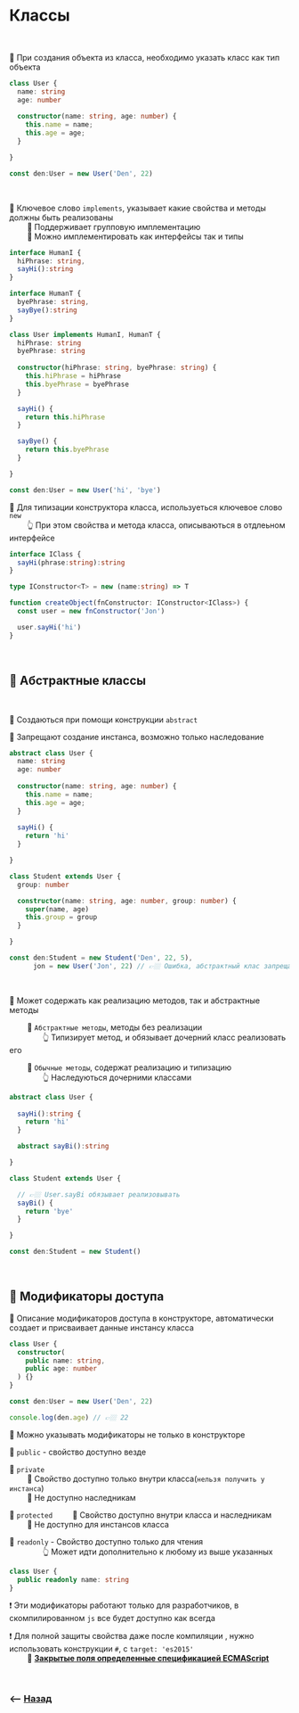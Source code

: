 # Классы

<br>

🔹 При создания объекта из класса, необходимо указать класс как тип объекта
```typescript
class User {
  name: string
  age: number
 
  constructor(name: string, age: number) {
    this.name = name;
    this.age = age;
  }  

}

const den:User = new User('Den', 22)
```

<br>

🔹 Ключевое слово `implements`, указывает какие свойства и методы должны быть реализованы  
&emsp;&emsp; 🎯 Поддерживает групповую имплементацию        
&emsp;&emsp; 🎯 Можно имплементировать как интерфейсы так и типы      
```typescript
interface HumanI {
  hiPhrase: string,
  sayHi():string
}

interface HumanT {
  byePhrase: string,
  sayBye():string
}

class User implements HumanI, HumanT {
  hiPhrase: string
  byePhrase: string
 
  constructor(hiPhrase: string, byePhrase: string) {
    this.hiPhrase = hiPhrase
    this.byePhrase = byePhrase
  }  

  sayHi() {
    return this.hiPhrase
  }

  sayBye() {
    return this.byePhrase
  }

}

const den:User = new User('hi', 'bye')
``` 

🔹 Для типизации конструктора класса, используеться ключевое слово `new`  
&emsp;&emsp; 👆 При этом свойства и метода класса, описываються  в отдлеьном интерфейсе    

```typescript
interface IClass {
  sayHi(phrase:string):string
}

type IConstructor<T> = new (name:string) => T

function createObject(fnConstructor: IConstructor<IClass>) {
  const user = new fnConstructor('Jon')

  user.sayHi('hi')
}
```                  

<br>

## 🚩 Абстрактные классы

<br>

🔹 Создаються при помощи конструкции `abstract`      

🔹 Запрещают создание инстанса, возможно только наследование
```typescript
abstract class User {
  name: string
  age: number
 
  constructor(name: string, age: number) {
    this.name = name;
    this.age = age;
  }
  
  sayHi() {
    return 'hi'
  }

}

class Student extends User {
  group: number

  constructor(name: string, age: number, group: number) {
    super(name, age)
    this.group = group
  }

}

const den:Student = new Student('Den', 22, 5),
      jon = new User('Jon', 22) // 👉🏼 Ошибка, абстрактный клас запрещает инстанс
```     

<br>

🔹 Может содержать как реализацию методов, так и абстрактные методы    

&emsp;&emsp; 🎯 `Абстрактные методы`, методы без реализации    
&emsp;&emsp;&emsp;&emsp; 👆 Типизирует метод, и обязывает дочерний класс реализовать его

&emsp;&emsp; 🎯 `Обычные методы`, содержат реализацию и типизацию    
&emsp;&emsp;&emsp;&emsp; 👆 Наследуються дочерними классами

```typescript
abstract class User {
  
  sayHi():string {
    return 'hi'
  }

  abstract sayBi():string

}

class Student extends User {

  // 👉🏼 User.sayBi обязывает реализовывать
  sayBi() {
    return 'bye'
  }

}

const den:Student = new Student()
```

<br>
         
## 🚩 Модификаторы доступа

🔹 Описание модификаторов доступа в конструкторе, автоматически создает и присваивает данные инстансу класса
```typescript
class User {
  constructor(
    public name: string, 
    public age: number
  ) {}
}

const den:User = new User('Den', 22)

console.log(den.age) // 👉🏼 22
```      

🔹 Можно указывать модификаторы не только в конструкторе       

🔹 `public` - свойство доступно везде                

🔹 `private`  
&emsp;&emsp; 🎯 Свойство доступно только внутри класса(`нельзя получить у инстанса`)  
&emsp;&emsp; 🎯 Не доступно наследникам

🔹 `protected`
&emsp;&emsp; 🎯 Свойство доступно внутри класса и наследникам  
&emsp;&emsp; 🎯 Не доступно для инстансов класса

🔹 `readonly` - Свойство доступно только для чтения  
&emsp;&emsp;&emsp;&emsp; 👆 Может идти дополнительно к любому из выше указанных
```typescript
class User {
  public readonly name: string
}
```          

❗ Эти модификаторы работают только для разработчиков, в скомпилированном `js` все будет доступно как всегда  

❗ Для полной защиты свойства даже после компиляции , нужно использовать конструкции `#`, с `target: 'es2015'`  
&emsp;&emsp; 📗  **<a href="https://scriptdev.ru/guide/024/">Закрытые поля определенные спецификацией ECMAScript</a>**
 

<br>

### ⟵ **<a href="../../readme.md">Назад</a>**